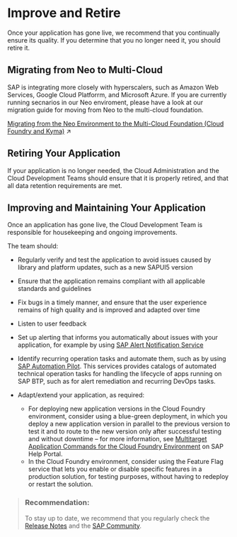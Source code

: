 <!-- loio89ffeab7ea7742fd9a1ad2de4970b077 -->

# Improve and Retire

Once your application has gone live, we recommend that you continually ensure its quality. If you determine that you no longer need it, you should retire it.

 <a name="loio13cbe434ce0a48bca14f1112f3db52b7"/>

<!-- loio13cbe434ce0a48bca14f1112f3db52b7 -->

## Migrating from Neo to Multi-Cloud

SAP is integrating more closely with hyperscalers, such as Amazon Web Services, Google Cloud Platforrm, and Microsoft Azure. If you are currently running secnarios in our Neo enviroment, please have a look at our migration guide for moving from Neo to the multi-cloud foundation.

[Migrating from the Neo Environment to the Multi-Cloud Foundation (Cloud Foundry and Kyma)](https://help.sap.com/viewer/b017fc4f944e4eb5b31501b3d1b6a1f0/Cloud/en-US/aae4e0ae1cdf434b908c3c8cf3ea942a.html "Learn why and how to migrate your scenarios on SAP Business Technology Platform (SAP BTP) from the Neo environment to the multi-cloud foundation.") :arrow_upper_right:

 <a name="loio06deb3339dfa4b91aa8ed99a3018303d"/>

<!-- loio06deb3339dfa4b91aa8ed99a3018303d -->

## Retiring Your Application

If your application is no longer needed, the Cloud Administration and the Cloud Development Teams should ensure that it is properly retired, and that all data retention requirements are met.

 <a name="loio069ff72db3624ea3ba06582ad65e3996"/>

<!-- loio069ff72db3624ea3ba06582ad65e3996 -->

## Improving and Maintaining Your Application

Once an application has gone live, the Cloud Development Team is responsible for housekeeping and ongoing improvements.

The team should:

-   Regularly verify and test the application to avoid issues caused by library and platform updates, such as a new SAPUI5 version
-   Ensure that the application remains compliant with all applicable standards and guidelines
-   Fix bugs in a timely manner, and ensure that the user experience remains of high quality and is improved and adapted over time
-   Listen to user feedback

-   Set up alerting that informs you automatically about issues with your application, for example by using [SAP Alert Notification Service](https://help.sap.com/viewer/product/ALERT_NOTIFICATION/Cloud)

-   Identify recurring operation tasks and automate them, such as by using [SAP Automation Pilot](https://help.sap.com/viewer/product/AUTOMATION_PILOT/Cloud/en-US). This services provides catalogs of automated technical operation tasks for handling the lifecycle of apps running on SAP BTP, such as for alert remediation and recurring DevOps tasks.

-   Adapt/extend your application, as required:

    -   For deploying new application versions in the Cloud Foundry environment, consider using a blue-green deployment, in which you deploy a new application version in parallel to the previous version to test it and to route to the new version only after successful testing and without downtime – for more information, see [Multitarget Application Commands for the Cloud Foundry Environment](https://help.sap.com/doc/65de2977205c403bbc107264b8eccf4b/Cloud/en-US/65ddb1b51a0642148c6b468a759a8a2e.html) on SAP Help Portal.
    -   In the Cloud Foundry environment, consider using the Feature Flag service that lets you enable or disable specific features in a production solution, for testing purposes, without having to redeploy or restart the solution.



> ### Recommendation:  
> To stay up to date, we recommend that you regularly check the [Release Notes](https://help.sap.com/doc/43b304f99a8145809c78f292bfc0bc58/Cloud/en-US/98bf747111574187a7c76f8ced51cfeb.html) and the [SAP Community](https://www.sap.com/community/topic/cloud-platform.html).

